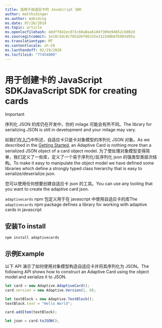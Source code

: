 ```yaml
---
title: 适用于自适应卡的 JavaScript SDK
author: matthidinger
ms.author: mahiding
ms.date: 07/26/2019
ms.topic: article
ms.openlocfilehash: 4ddff841ec073c60a8aa6184f309e94052cb002d
ms.sourcegitcommit: 1e18c5dc0cf85d26f66335e312348bbfb903d95a
ms.translationtype: MT
ms.contentlocale: zh-CN
ms.lasthandoff: 02/19/2020
ms.locfileid: "77454800"
---
```

# <a name="javascript-sdk-for-creating-cards"></a><span data-ttu-id="a6d66-102">用于创建卡的 JavaScript SDK</span><span class="sxs-lookup"><span data-stu-id="a6d66-102">JavaScript SDK for creating cards</span></span>

> [!IMPORTANT]
> <span data-ttu-id="a6d66-103">序列化 JSON 的库仍在开发中，你的 milage 可能会有所不同。</span><span class="sxs-lookup"><span data-stu-id="a6d66-103">The library for serializing JSON is still in development and your milage may vary.</span></span>

<span data-ttu-id="a6d66-104">如我们在[入门](../../authoring-cards/getting-started.md)中所述，自适应卡只是卡对象模型的序列化 JSON 对象。</span><span class="sxs-lookup"><span data-stu-id="a6d66-104">As we described in the [Getting Started](../../authoring-cards/getting-started.md), an Adaptive Card is nothing more than a serialized JSON object of a card object model.</span></span>  <span data-ttu-id="a6d66-105">为了使处理对象模型变得简单，我们定义了一些库，定义了一个易于序列化/反序列化 json 的强类型类层次结构。</span><span class="sxs-lookup"><span data-stu-id="a6d66-105">To make it easy to manipulate the object model we have defined some libraries which define a strongly typed class hierarchy that is easy to serialize/deserialize json.</span></span>

<span data-ttu-id="a6d66-106">您可以使用任何想要创建自适应卡 json 的工具。</span><span class="sxs-lookup"><span data-stu-id="a6d66-106">You can use any tooling that you want to create the adaptive card json.</span></span>

<span data-ttu-id="a6d66-107">`adaptivecards` npm 包定义用于在 javascript 中使用自适应卡的库</span><span class="sxs-lookup"><span data-stu-id="a6d66-107">The `adaptivecards` npm package defines a library for working with adaptive cards in javascript</span></span>

## <a name="to-install"></a><span data-ttu-id="a6d66-108">安装</span><span class="sxs-lookup"><span data-stu-id="a6d66-108">To install</span></span>
```console
npm install adaptivecards
```

## <a name="example"></a><span data-ttu-id="a6d66-109">示例</span><span class="sxs-lookup"><span data-stu-id="a6d66-109">Example</span></span>

<span data-ttu-id="a6d66-110">以下 API 演示了如何使用对象模型构造自适应卡并将其序列化为 JSON。</span><span class="sxs-lookup"><span data-stu-id="a6d66-110">The following API shows how to construct an Adaptive Card using the object model and serialize it to JSON.</span></span>

```typescript
let card = new Adaptive.AdaptiveCard();
card.version = new Adaptive.Version(1, 0);

let textBlock = new Adaptive.TextBlock();
textBlock.text = "Hello World";

card.addItem(textBlock);

let json = card.toJSON();
```
